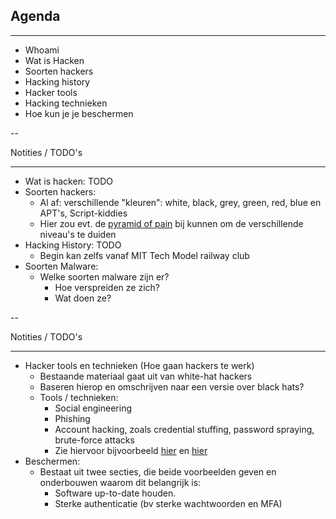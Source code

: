 ## Agenda
<hr />

* Whoami
* Wat is Hacken
* Soorten hackers
* Hacking history
* Hacker tools
* Hacking technieken
* Hoe kun je je beschermen

--

Notities / TODO's
<hr />

* Wat is hacken: TODO
* Soorten hackers:
  * Al af: verschillende "kleuren": white, black, grey, green, red, blue en APT's, Script-kiddies
  * Hier zou evt. de [pyramid of pain](https://github.com/brampat/security/blob/master/terminology/pyramid_of_pain.md) bij kunnen om de verschillende niveau's te duiden
* Hacking History: TODO
  * Begin kan zelfs vanaf MIT Tech Model railway club
* Soorten Malware:
  * Welke soorten malware zijn er?
    * Hoe verspreiden ze zich?
    * Wat doen ze?

--

Notities / TODO's
<hr />


* Hacker tools en technieken (Hoe gaan hackers te werk)
  * Bestaande materiaal gaat uit van white-hat hackers
  * Baseren hierop en omschrijven naar een versie over black hats?
  * Tools / technieken:
    * Social engineering
    * Phishing
    * Account hacking, zoals credential stuffing, password spraying, brute-force attacks
    * Zie hiervoor bijvoorbeeld [hier](https://solutionsreview.com/identity-management/the-top-7-password-attack-methods-and-how-to-prevent-them/) en [hier](https://www.bluevoyant.com/blog/password-attacks-and-prevention/)
* Beschermen:
  * Bestaat uit twee secties, die beide voorbeelden geven en onderbouwen waarom dit belangrijk is:
    * Software up-to-date houden.
    * Sterke authenticatie (bv sterke wachtwoorden en MFA)
